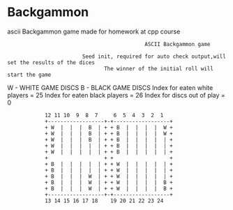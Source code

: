# Backgammon
ascii Backgammon game made for homework at cpp course
 
                                                ASCII Backgammon game
 
                            Seed init, required for auto check output,will set the results of the dices
                                   The winner of the initial roll will start the game
 W - WHITE GAME DISCS
 B - BLACK GAME DISCS
 Index for eaten white players = 25
 Index for eaten black players = 26
 Index for discs out of play = 0
 
 
                12 11 10  9  8  7     6  5  4  3  2  1
                +------------------+-+------------------+
                + W  |  |  |  B  | + + B  |  |  |  |  W +
                + W  |  |  |  B  | + + B  |  |  |  |  W +
                + W  |  |  |  B  | + + B  |  |  |  |  | +
                + W  |  |  |  |  | + + B  |  |  |  |  | +
                + W  |  |  |  |  | + + B  |  |  |  |  | +
                +                  + +                  +
                + B  |  |  |  |  | + + W  |  |  |  |  | +
                + B  |  |  |  |  | + + W  |  |  |  |  | +
                + B  |  |  |  W  | + + W  |  |  |  |  | +
                + B  |  |  |  W  | + + W  |  |  |  |  B +
                + B  |  |  |  W  | + + W  |  |  |  |  B +
                +------------------+-+------------------+
                13 14 15 16 17 18    19 20 21 22 23 24
